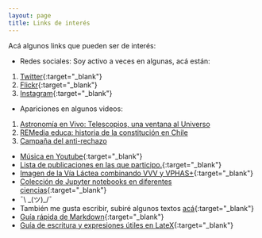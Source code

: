 ```yaml
---
layout: page
title: Links de interés
---
```


Acá algunos links que pueden ser de interés:
* Redes sociales: Soy activo a veces en algunas, acá están:
1. [Twitter](https://twitter.com/nicomedinap){:target="_blank"}
2. [Flickr](http://www.flickr.com/photos/73337761@N06/){:target="_blank"}
3. [Instagram](https://www.instagram.com/nicomediap/){:target="_blank"}
* Apariciones en algunos videos:
1. [Astronomía en Vivo: Telescopios, una ventana al Universo](https://youtu.be/uY6pnWmrERs)
2. [REMedia educa: historia de la constitución en Chile](https://www.instagram.com/tv/CGi9ZtWpls-/?utm_source=ig_web_button_share_sheet)
3. [Campaña del anti-rechazo](https://www.instagram.com/tv/CGtQFj5ngmI/?utm_source=ig_web_button_share_sheet)
* [Música en Youtube](https://nicomedinap.github.io/musica/musica.html){:target="_blank"}
* [Lista de publicaciones en las que participo.](http://adsabs.harvard.edu/cgi-bin/nph-abs_connect?db_key=AST&db_key=PRE&qform=AST&arxiv_sel=astro-ph&arxiv_sel=cond-mat&arxiv_sel=cs&arxiv_sel=gr-qc&arxiv_sel=hep-ex&arxiv_sel=hep-lat&arxiv_sel=hep-ph&arxiv_sel=hep-th&arxiv_sel=math&arxiv_sel=math-ph&arxiv_sel=nlin&arxiv_sel=nucl-ex&arxiv_sel=nucl-th&arxiv_sel=physics&arxiv_sel=quant-ph&arxiv_sel=q-bio&sim_query=YES&ned_query=YES&adsobj_query=YES&aut_logic=OR&obj_logic=OR&author=medina%2C+n.&object=&start_mon=&start_year=&end_mon=&end_year=&ttl_logic=OR&title=&txt_logic=OR&text=&nr_to_return=200&start_nr=1&jou_pick=ALL&ref_stems=&data_and=ALL&group_and=ALL&start_entry_day=&start_entry_mon=&start_entry_year=&end_entry_day=&end_entry_mon=&end_entry_year=&min_score=&sort=SCORE&data_type=SHORT&aut_syn=YES&ttl_syn=YES&txt_syn=YES&aut_wt=1.0&obj_wt=1.0&ttl_wt=0.3&txt_wt=3.0&aut_wgt=YES&obj_wgt=YES&ttl_wgt=YES&txt_wgt=YES&ttl_sco=YES&txt_sco=YES&version=1){:target="_blank"}
* [Imagen de la Vía Láctea combinando VVV y VPHAS+](http://djer.roe.ac.uk/vsa/vvv/mosaic/lb.html?fbclid=IwAR2rdnczc_BdbZ00PKxs0UhU4nivZu7v5ElS-MCvsO2fDsYPB84ESscn9v8){:target="_blank"}
* [Colección de Jupyter notebooks en diferentes ciencias](https://github.com/jupyter/jupyter/wiki/A-gallery-of-interesting-Jupyter-Notebooks){:target="_blank"}
* ¯\ \_(ツ)_/¯
* También me gusta escribir, subiré algunos textos [acá](https://nicomedinap.github.io/escritos/LoQueUnoNecesita.html){:target="_blank"} 
* [Guía rápida de Markdown](https://enterprise.github.com/downloads/en/markdown-cheatsheet.pdf){:target="_blank"}
* [Guía de escritura y expresiones útiles en LateX](https://es.wikipedia.org/wiki/Ayuda:Uso_de_LaTeX){:target="_blank"}